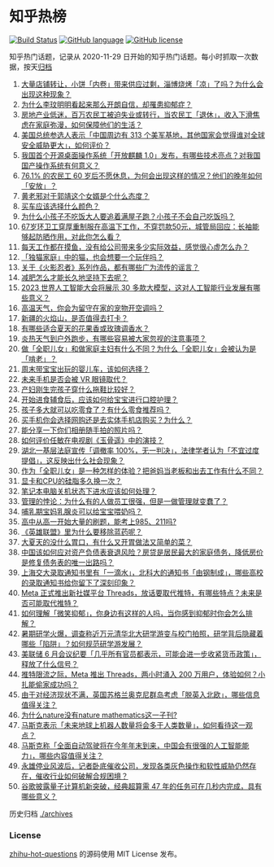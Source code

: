 # 知乎热榜
[![Build Status](https://github.com/ToWeLong/zhihu-hot-questions/workflows/CI/badge.svg)](https://github.com/ToWeLong/zhihu-hot-questions/actions)
[![GitHub language](https://img.shields.io/badge/language-golang-orange.svg)](https://golang.org/)
[![GitHub license](https://img.shields.io/github/license/ToWeLong/zhihu-hot-questions)](https://github.com/ToWeLong/zhihu-hot-questions/blob/main/LICENSE)

知乎热门话题，记录从 2020-11-29 日开始的知乎热门话题。每小时抓取一次数据，按天[归档](./archives)

<!-- BEGIN -->

1. [大量店铺转让，小饼「内卷」带来供应过剩，淄博烧烤「凉」了吗？为什么会出现这种现象？](https://www.zhihu.com/question/610461393)
1. [为什么李玟明明看起来那么开朗自信，却罹患抑郁症？](https://www.zhihu.com/question/610557808)
1. [房地产业低迷，百万农民工被迫失业或转行，当农民工「退休」，收入下滑焦虑在家庭弥漫，如何保障他们的生活？](https://www.zhihu.com/question/610633138)
1. [美国总统参选人表示「中国周边有 313 个美军基地，其他国家会觉得谁对全球安全威胁更大」，如何评价？](https://www.zhihu.com/question/610542360)
1. [我国首个开源桌面操作系统「开放麒麟 1.0」发布，有哪些技术亮点？对我国国产操作系统有何意义？](https://www.zhihu.com/question/610513030)
1. [76.1% 的农民工 60 岁后不愿休息，为何会出现这样的情况？他们的晚年如何「安放」？](https://www.zhihu.com/question/610495725)
1. [黄老邪对于郭靖这个女婿是个什么态度？](https://www.zhihu.com/question/31411287)
1. [买车应该选择什么颜色？](https://www.zhihu.com/question/314127361)
1. [为什么小孩子不吃饭大人要追着满屋子跑？小孩子不会自己吃饭吗？](https://www.zhihu.com/question/604573410)
1. [67岁环卫工穿厚重制服在高温下工作，不穿罚款50元，城管局回应：长袖能够起防晒作用，对此你怎么看？](https://www.zhihu.com/question/610461726)
1. [每天工作都在摸鱼，没有给公司带来多少实际效益，感觉很心虚怎么办？](https://www.zhihu.com/question/610282403)
1. [「独猫家庭」中的猫，也会想要一个玩伴吗？](https://www.zhihu.com/question/609286703)
1. [关于《火影忍者》系列作品，都有哪些广为流传的谣言？](https://www.zhihu.com/question/593386639)
1. [减肥怎么才能长久地坚持下去呢？](https://www.zhihu.com/question/607743318)
1. [2023 世界人工智能大会将展示 30 多款大模型，这对人工智能行业发展有哪些意义？](https://www.zhihu.com/question/609545571)
1. [高温天气，你会为留守在家的宠物开空调吗？](https://www.zhihu.com/question/62585100)
1. [新疆的火焰山，是否值得去打卡？](https://www.zhihu.com/question/605319466)
1. [有哪些适合夏天的花果香或玫瑰调香水？](https://www.zhihu.com/question/609258228)
1. [炎热天气到户外跑步，有哪些容易被大家忽视的注意事项？](https://www.zhihu.com/question/609000295)
1. [做「全职儿女」和做家庭主妇有什么不同？为什么「全职儿女」会被认为是「啃老」？](https://www.zhihu.com/question/610276645)
1. [周末带宝宝出玩的婴儿车，该如何选择？](https://www.zhihu.com/question/570852786)
1. [未来手机是否会被 VR 眼镜取代？](https://www.zhihu.com/question/605059370)
1. [产妇刚生完孩子穿什么拖鞋比较好？](https://www.zhihu.com/question/577028795)
1. [开始进食辅食后，应该如何给宝宝进行口腔护理？](https://www.zhihu.com/question/551409821)
1. [孩子多大就可以吃零食了？有什么零食推荐吗？](https://www.zhihu.com/question/578529140)
1. [买手机你会选择网购还是去实体手机店购买？为什么？](https://www.zhihu.com/question/605928319)
1. [能分享一下你们相册随手拍的照片吗？](https://www.zhihu.com/question/606335247)
1. [如何评价任敏在电视剧《玉骨遥》中的演技？](https://www.zhihu.com/question/609940716)
1. [湖北一基层法庭宣传「调撤率 100%，无一判决」，法律学者认为「不宜过度提倡」，这反映出什么社会现象？](https://www.zhihu.com/question/610470335)
1. [作为「全职儿女」是一种怎样的体验？把爸妈当老板和出去工作有什么不同？](https://www.zhihu.com/question/610276483)
1. [显卡和CPU的硅脂多久换一次？](https://www.zhihu.com/question/607981347)
1. [笔记本电脑关机状态下进水应该如何处理？](https://www.zhihu.com/question/604801327)
1. [管理的悖论：为什么有的人做员工很强，但是一做管理就变蠢了？](https://www.zhihu.com/question/600072908)
1. [哺乳期宝妈乳腺炎可以给宝宝喂奶吗？](https://www.zhihu.com/question/453738782)
1. [高中从高一开始大量的刷题，能考上985、211吗?](https://www.zhihu.com/question/601633953)
1. [《英雄联盟》里为什么要移除蓝药呢？](https://www.zhihu.com/question/520016742)
1. [大夏天的没什么胃口，有什么又开胃做法又简单的菜？](https://www.zhihu.com/question/608695342)
1. [中国该如何应对资产负债表衰退风险？房贷是居民最大的家庭债务，降低房价是修复债务表的唯一出路吗？](https://www.zhihu.com/question/610067496)
1. [上海交大录取通知书里有「一滴水」，北科大的通知书「由钢制成」，哪些高校的录取通知书给你留下了深刻印象？](https://www.zhihu.com/question/610635358)
1. [Meta 正式推出新社媒平台 Threads，放话要取代推特，有哪些特点？未来是否可能取代推特？](https://www.zhihu.com/question/610615844)
1. [如何理解「微笑抑郁」，你身边有这样的人吗，当你感到抑郁时你会怎么排解？](https://www.zhihu.com/question/610632846)
1. [暑期研学火爆，调查称近万元清华北大研学游变与校门拍照，研学背后隐藏着哪些「陷阱」？如何规范研学游发展？](https://www.zhihu.com/question/610627958)
1. [美联储 6 月会议纪要「几乎所有官员都表示，可能会进一步收紧货币政策」，释放了什么信号？](https://www.zhihu.com/question/610625334)
1. [推特限流之际，Meta 推出 Threads，两小时涌入 200 万用户，体验如何？小扎能偷家成功吗？](https://www.zhihu.com/question/610631428)
1. [由于对经济现状不满，英国苏格兰奥克尼群岛考虑「脱英入北欧」，哪些信息值得关注？](https://www.zhihu.com/question/610225878)
1. [为什么nature没有nature mathematics这一子刊?](https://www.zhihu.com/question/610118234)
1. [马斯克表示「未来地球上机器人数量将会多于人类数量」，如何看待这一观点？](https://www.zhihu.com/question/610639241)
1. [马斯克称「全面自动驾驶将在今年年末到来，中国会有很强的人工智能能力」，哪些内容值得关注？](https://www.zhihu.com/question/610631642)
1. [永雄停业风波后，记者卧底催收公司，发现各类灰色操作和软性威胁仍然存在，催收行业如何破解合规困境？](https://www.zhihu.com/question/609749222)
1. [谷歌披露量子计算机新突破，经典超算需 47 年的任务可在几秒内完成，具有哪些意义？](https://www.zhihu.com/question/610524870)

<!-- END -->

历史归档 [./archives](./archives)


### License
[zhihu-hot-questions](https://github.com/towelong/zhihu-hot-questions) 的源码使用 MIT License 发布。